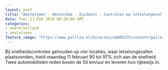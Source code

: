```yaml
---
layout: post
title: "Amstelveen - Amsterdam - Zuidoost - Controles op letselongevallenlocaties"
date: Tue, 12 Feb 2019 08:29:00 GMT
categories: 
- noord-holland 
- amstelveen 
feature_image: "https://www.politie.nl/binaries/w400h225/content/gallery/politie/nieuws/2019/februari/05-am/kaartje-controles.jpg"
---
```


Bij snelheidscontroles gehouden op vier locaties, waar letselongevallen plaatsvonden, hield maandag 11 februari 90 tot 97% zich aan de snelheid. Twee automobilisten reden boven de 50 km/uur en leveren hun rijbewijs in.
